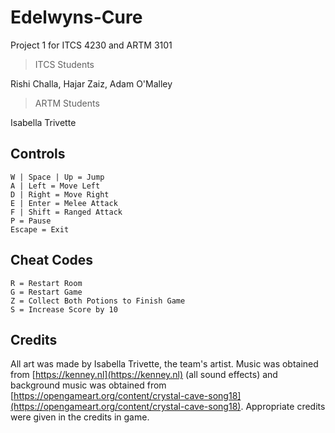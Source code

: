 # Edelwyns-Cure
Project 1 for ITCS 4230 and ARTM 3101

> ITCS Students

Rishi Challa, Hajar Zaiz, Adam O'Malley

> ARTM Students

Isabella Trivette

## Controls
```
W | Space | Up = Jump
A | Left = Move Left
D | Right = Move Right
E | Enter = Melee Attack
F | Shift = Ranged Attack
P = Pause
Escape = Exit
```

## Cheat Codes
```
R = Restart Room
G = Restart Game
Z = Collect Both Potions to Finish Game
S = Increase Score by 10
```

## Credits
All art was made by Isabella Trivette, the team's artist. Music was obtained from [https://kenney.nl](https://kenney.nl) (all sound effects) and background music was obtained from [https://opengameart.org/content/crystal-cave-song18](https://opengameart.org/content/crystal-cave-song18). Appropriate credits were given in the credits in game.
